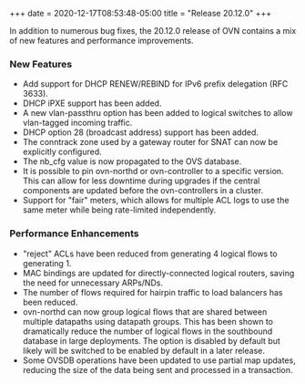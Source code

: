 +++
date = 2020-12-17T08:53:48-05:00
title = "Release 20.12.0"
+++

In addition to numerous bug fixes, the 20.12.0 release of OVN contains a mix of new features and performance improvements.

### New Features

- Add support for DHCP RENEW/REBIND for IPv6 prefix delegation (RFC 3633).
- DHCP iPXE support has been added.
- A new vlan-passthru option has been added to logical switches to allow vlan-tagged incoming traffic.
- DHCP option 28 (broadcast address) support has been added.
- The conntrack zone used by a gateway router for SNAT can now be explicitly configured.
- The nb\_cfg value is now propagated to the OVS database.
- It is possible to pin ovn-northd or ovn-controller to a specific version. This can allow for less downtime during upgrades if the central components are updated before the ovn-controllers in a cluster.
- Support for "fair" meters, which allows for multiple ACL logs to use the same meter while being rate-limited independently.

### Performance Enhancements

- "reject" ACLs have been reduced from generating 4 logical flows to generating 1.
- MAC bindings are updated for directly-connected logical routers, saving the need for unnecessary ARPs/NDs.
- The number of flows required for hairpin traffic to load balancers has been reduced.
- ovn-northd can now group logical flows that are shared between multiple datapaths using datapath groups. This has been shown to dramatically reduce the number of logical flows in the southbound database in large deployments. The option is disabled by default but likely will be switched to be enabled by default in a later release.
- Some OVSDB operations have been updated to use partial map updates, reducing the size of the data being sent and processed in a transaction.
